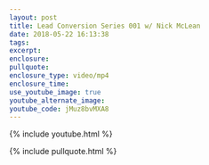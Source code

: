 ```yaml
---
layout: post
title: Lead Conversion Series 001 w/ Nick McLean
date: 2018-05-22 16:13:38
tags:
excerpt:
enclosure:
pullquote:
enclosure_type: video/mp4
enclosure_time:
use_youtube_image: true
youtube_alternate_image:
youtube_code: jMuz8bvMXA8
---
```


{% include youtube.html %}

{% include pullquote.html %}
